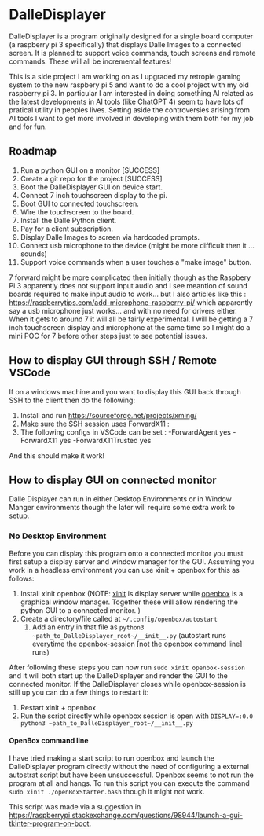 # DalleDisplayer

DalleDisplayer is a program originally designed for a single board computer (a raspberry pi 3 specifically) that displays Dalle Images to a connected screen. It is planned to support voice commands, touch screens and remote commands. These will all be incremental features!

This is a side project I am working on as I upgraded my retropie gaming system to the new raspbery pi 5 and want to do a cool project with my old raspberry pi 3. In particular I am interested in doing something AI related as the latest developments in AI tools (like ChatGPT 4) seem to have lots of pratical utility in peoples lives. Setting aside the controversies arising from AI tools I want to get more involved in developing with them both for my job and for fun. 

## Roadmap

1. Run a python GUI on a monitor [SUCCESS]
2. Create a git repo for the project [SUCCESS]
3. Boot the DalleDisplayer GUI on device start.
4. Connect 7 inch touchscreen display to the pi.
  1. Boot GUI to connected touchscreen.
  2. Wire the touchscreen to the board.
5. Install the Dalle Python client.
  1. Pay for a client subscription.
6. Display Dalle Images to screen via hardcoded prompts.
7. Connect usb microphone to the device (might be more difficult then it ... sounds)
8. Support voice commands when a user touches a "make image" button.

7 forward might be more complicated then initially though as the Raspbery Pi 3 apparently does not support input audio and I see meantion of sound boards required to make input audio to work... but I also articles like this : https://raspberrytips.com/add-microphone-raspberry-pi/ which apparently say a usb microphone just works... and with no need for drivers either. When it gets to around 7 it will all be fairly experimental. I will be getting a 7 inch touchscreen display and microphone at the same time so I might do a mini POC for 7 before other steps just to see potential issues.

## How to display GUI through SSH / Remote VSCode

If on a windows machine and you want to display this GUI back through SSH to the client then do the following:
1. Install and run https://sourceforge.net/projects/xming/
2. Make sure the SSH session uses ForwardX11  :
  1. The following configs in VSCode can be set :  -ForwardAgent yes -ForwardX11 yes -ForwardX11Trusted yes

And this should make it work!

## How to display GUI on connected monitor

Dalle Displayer can run in either Desktop Environments or in Window Manger environments though the later will require some extra work to setup.

### No Desktop Environment

Before you can display this program onto a connected monitor you must first setup a display server and window manager for the GUI. Assuming you work in a headless environment you can use xinit + openbox for this as follows:

1. Install xinit openbox
   (NOTE: [xinit](https://en.wikipedia.org/wiki/Xinit) is display server while [openbox]() is a graphical window manager. Together these will allow rendering the python GUI to a connected monitor. )
2. Create a directory/file called at `~/.config/openbox/autostart`
	1. Add an entry in that file as `python3 ~path_to_DalleDisplayer_root~/__init__.py` (autostart runs everytime the openbox-session [not the openbox command line] runs)

After following these steps you can now run `sudo xinit openbox-session` and it will both start up the DalleDisplayer and render the GUI to the connected monitor.
If the DalleDisplayer closes while openbox-session is still up you can do a few things to restart it:

1. Restart xinit + openbox
2. Run the script directly while openbox session is open with `DISPLAY=:0.0 python3 ~path_to_DalleDisplayer_root~/__init__.py`

#### OpenBox command line

I have tried making a start script to run openbox and launch the DalleDisplayer program directly without the need of configuring a external autostrat script but have been unsuccessful. Openbox seems to not run the program at all
and hangs. To run this script you can execute the command `sudo xinit ./openBoxStarter.bash` though it might not work.

This script was made via a suggestion in https://raspberrypi.stackexchange.com/questions/98944/launch-a-gui-tkinter-program-on-boot.